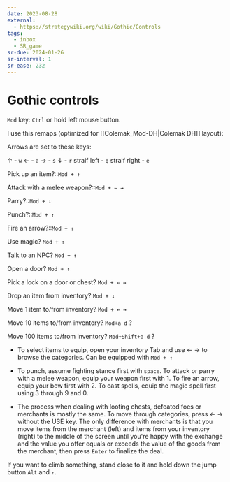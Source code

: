 ```yaml
---
date: 2023-08-28
external:
  - https://strategywiki.org/wiki/Gothic/Controls
tags:
  - inbox
  - SR_game
sr-due: 2024-01-26
sr-interval: 1
sr-ease: 232
---
```


# Gothic controls

`Mod` key: `Ctrl` or hold left mouse button.

I use this remaps (optimized for [[Colemak_Mod-DH|Colemak DH]] layout):

Arrows are set to these keys:

↑ - `w`
← - `a`
→ - `s`
↓ - `r`
straif left - `q`
straif right - `e`

Pick up an item?::`Mod + ↑`

Attack with a melee weapon?::`Mod + ← →`

Parry?::`Mod + ↓`

Punch?::`Mod + ↑`

Fire an arrow?::`Mod + ↑`

Use magic? `Mod + ↑`

Talk to an NPC? `Mod + ↑`

Open a door? `Mod + ↑`

Pick a lock on a door or chest? `Mod + ← →`

Drop an item from inventory? `Mod + ↓`

Move 1 item to/from inventory? `Mod + ← →`

Move 10 items to/from inventory? `Mod+a d` ?

Move 100 items to/from inventory? `Mod+Shift+a d` ?

- To select items to equip, open your inventory Tab and use ← → to browse the
categories. Can be equipped with `Mod + ↑`

- To punch, assume fighting stance first with `space`. To attack or parry with a
melee weapon, equip your weapon first with 1. To fire an arrow, equip your bow
first with 2. To cast spells, equip the magic spell first using 3 through 9
and 0.

- The process when dealing with looting chests, defeated foes or merchants is
mostly the same. To move through categories, press ← → without the USE key. The
only difference with merchants is that you move items from the merchant (left)
and items from your inventory (right) to the middle of the screen until you're
happy with the exchange and the value you offer equals or exceeds the value of
the goods from the merchant, then press `Enter` to finalize the deal.

If you want to climb something, stand close to it and hold down the jump button
`Alt` and `↑`.

